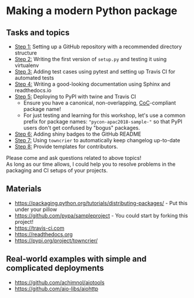 # Making a modern Python package

## Tasks and topics

* [Step 1:](step1-structure.md) Setting up a GitHub repository with a recommended directory structure
* [Step 2:](step2-writing-setup.md) Writing the first version of `setup.py` and testing it using virtualenv
* [Step 3:](step3-testing.md) Adding test cases using pytest and setting up Travis CI for automated tests
* [Step 4:](step4-docs.md) Writing a good-looking documentation using Sphinx and readthedocs.io
* [Step 5:](step5-pypi-deployment.md) Deploying to PyPI with twine and Travis CI
  - Ensure you have a canonical, non-overlapping, [CoC](https://www.python.org/psf/codeofconduct/)-compliant package name!
  - For just testing and learning for this workshop, let's use a common prefix for package names: `"pycon-apac2018-sample-"` so that PyPI users don't get confused by "bogus" packages.
* [Step 6:](step6-badges.md) Adding shiny badges to the GitHub README
* [Step 7:](step7-towncrier.md) Using `towncrier` to automatically keep changelog up-to-date
* [Step 8:](step8-github-extras.md) Provide templates for contributors.

Please come and ask questions related to above topics!  
As long as our time allows, I could help you to resolve problems in the packaging and CI setups of your projects.

## Materials

* https://packaging.python.org/tutorials/distributing-packages/ - Put this under your pillow
* https://github.com/pypa/sampleproject - You could start by forking this project!
* https://travis-ci.com
* https://readthedocs.org
* https://pypi.org/project/towncrier/

## Real-world examples with simple and complicated deployments

* https://github.com/achimnol/aiotools
* https://github.com/aio-libs/aiohttp
